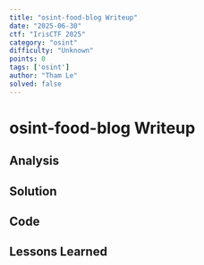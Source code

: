 ```yaml
---
title: "osint-food-blog Writeup"
date: "2025-06-30"
ctf: "IrisCTF 2025"
category: "osint"
difficulty: "Unknown"
points: 0
tags: ['osint']
author: "Tham Le"
solved: false
---
```


# osint-food-blog Writeup

## Analysis

## Solution

## Code

## Lessons Learned

